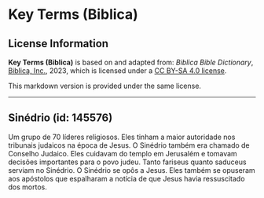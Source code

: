# Key Terms (Biblica)

## License Information

**Key Terms (Biblica)** is based on and adapted from: _Biblica Bible Dictionary_, [Biblica, Inc.](https://www.biblica.com/), 2023, which is licensed under a [CC BY-SA 4.0 license](https://creativecommons.org/licenses/by-sa/4.0/legalcode.en).

This markdown version is provided under the same license.



--------------------------------

## Sinédrio (id: 145576)

Um grupo de 70 líderes religiosos. Eles tinham a maior autoridade nos tribunais judaicos na época de Jesus. O Sinédrio também era chamado de Conselho Judaico. Eles cuidavam do templo em Jerusalém e tomavam decisões importantes para o povo judeu. Tanto fariseus quanto saduceus serviam no Sinédrio. O Sinédrio se opôs a Jesus. Eles também se opuseram aos apóstolos que espalharam a notícia de que Jesus havia ressuscitado dos mortos.



